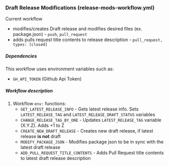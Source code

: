 ### Draft Release Modifications (release-mods-workflow.yml)
Current workflow
* modifies/creates Draft release and modifies desired files (ex. package.json) -  `push`, `pull_request`
* adds pulls request title contents to release description - `pull_request, types: [closed]`
##### Dependencies
This workflow uses environment variables such as:
* `GH_API_TOKEN` (Github Api Token)
##### Workflow description
1. Workflow `env:` functions:
   * `GET_LATEST_RELEASE_INFO` - Gets latest release info. Sets `LATEST_RELEASE_TAG` and `LATEST_RELEASE_DRAFT_STATUS` variables
   * `CHANGE_RELEASE_TAG_BY_ONE` - Updates `LATEST_RELEASE_TAG` variable (X.Y.Z). Adds +1 to Z
   * `CREATE_NEW_DRAFT_RELEASE` - Creates new draft release, if latest release **is not** draft
   * `MODIFY_PACKAGE_JSON` - Modifies package json to be in sync with the latest draft release
   * `ADD_PULL_REQUEST_TITLE_CONTENTS` - Adds Pull Request title contents to latest draft release description

